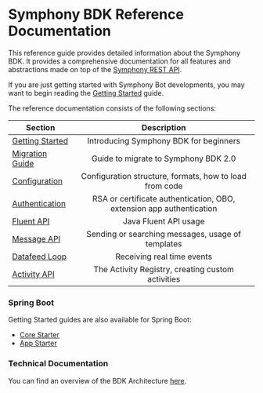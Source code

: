 # Symphony BDK Reference Documentation 

This reference guide provides detailed information about the Symphony BDK. It provides a comprehensive documentation 
for all features and abstractions made on top of the [Symphony REST API](https://developers.symphony.com/restapi/reference).

If you are just getting started with Symphony Bot developments, you may want to begin reading the 
[Getting Started](./getting-started.md) guide. 

The reference documentation consists of the following sections:

| Section                                   | Description                                                           |
|-------------------------------------------|:---------------------------------------------------------------------:|
| [Getting Started](./getting-started.md)   | Introducing Symphony BDK for beginners                                |
| [Migration Guide](./migration.md)         | Guide to migrate to Symphony BDK 2.0                                  |
| [Configuration](./configuration.md)       | Configuration structure, formats, how to load from code               |
| [Authentication](./authentication.md)     | RSA or certificate authentication, OBO, extension app authentication  |
| [Fluent API](fluent-api.md)               | Java Fluent API usage                                                 |
| [Message API](message.md)                 | Sending or searching messages, usage of templates                     |
| [Datafeed Loop](datafeed.md)              | Receiving real time events                                            |
| [Activity API](activity-api.md)           | The Activity Registry, creating custom activities                     |

### Spring Boot
Getting Started guides are also available for Spring Boot:
- [Core Starter](./spring-boot/core-starter.md)
- [App Starter](./spring-boot/app-starter.md)

### Technical Documentation
You can find an overview of the BDK Architecture [here](./tech/architecture.md).
